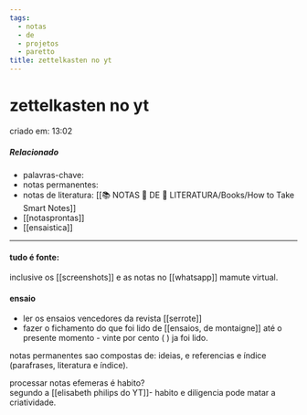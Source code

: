 ```yaml
---
tags:
  - notas
  - de
  - projetos
  - paretto
title: zettelkasten no yt
---
```


# zettelkasten no yt

criado em: 13:02

##### Relacionado

- palavras-chave:
- notas permanentes:
- notas de literatura: [[📚 NOTAS 📖 DE 📘 LITERATURA/Books/How to Take Smart Notes]]
- [[notasprontas]]
- [[ensaistica]]

---

#### tudo é fonte:

inclusive os [[screenshots]] e as notas no [[whatsapp]] mamute virtual.

#### ensaio

- ler os ensaios vencedores da revista [[serrote]]
- fazer o fichamento do que foi lido de [[ensaios, de montaigne]] até o presente momento - vinte por cento ( ) ja foi lido.

notas permanentes sao compostas de: ideias, e referencias e índice (parafrases, literatura e índice).

processar notas efemeras é habito?  
segundo a [[elisabeth philips do YT]]- habito e diligencia pode matar a criatividade.
